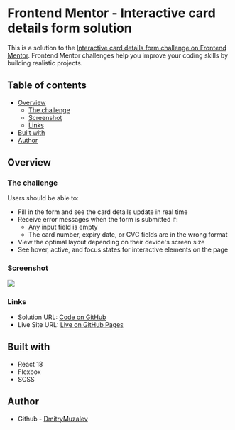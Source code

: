 # Frontend Mentor - Interactive card details form solution

This is a solution to the [Interactive card details form challenge on Frontend Mentor](https://www.frontendmentor.io/challenges/interactive-card-details-form-XpS8cKZDWw).
Frontend Mentor challenges help you improve your coding skills by building realistic projects.

## Table of contents

- [Overview](#overview)
  - [The challenge](#the-challenge)
  - [Screenshot](#screenshot)
  - [Links](#links)
- [Built with](#built-with)
- [Author](#author)

## Overview

### The challenge

Users should be able to:

- Fill in the form and see the card details update in real time
- Receive error messages when the form is submitted if:
  - Any input field is empty
  - The card number, expiry date, or CVC fields are in the wrong format
- View the optimal layout depending on their device's screen size
- See hover, active, and focus states for interactive elements on the page

### Screenshot

![](./demo.gif)

### Links

- Solution URL: [Code on GitHub](https://github.com/DmitryMuzalev/interactive-card-form)
- Live Site URL: [Live on GitHub Pages](https://dmitrymuzalev.github.io/interactive-card-form/)

## Built with

- React 18
- Flexbox
- SCSS

## Author

- Github - [DmitryMuzalev](https://github.com/DmitryMuzalev)

